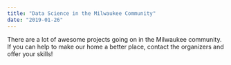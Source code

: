 ```yaml
---
title: "Data Science in the Milwaukee Community"
date: "2019-01-26"
---
```


There are a lot of awesome projects going on in the Milwaukee community. If you can help to make our home a better place, contact the organizers and offer your skills! 
